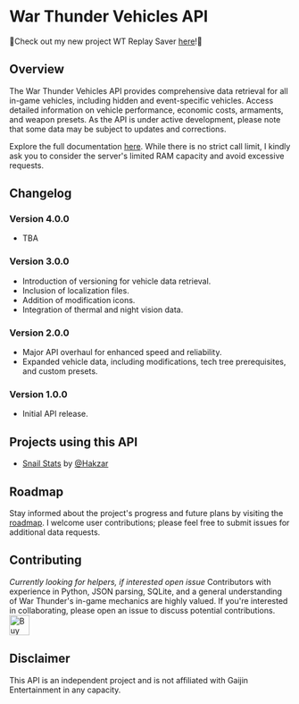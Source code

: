 # War Thunder Vehicles API

🌟Check out my new project WT Replay Saver [here](https://github.com/Sgambe33/WT-Replays-Saver)!🌟

## Overview
The War Thunder Vehicles API provides comprehensive data retrieval for all in-game vehicles, including hidden and event-specific vehicles. Access detailed information on vehicle performance, economic costs, armaments, and weapon presets. As the API is under active development, please note that some data may be subject to updates and corrections.

Explore the full documentation [here](http://wtvehiclesapi.sgambe.serv00.net/docs).
While there is no strict call limit, I kindly ask you to consider the server's limited RAM capacity and avoid excessive requests.

## Changelog

### Version 4.0.0
- TBA

### Version 3.0.0
- Introduction of versioning for vehicle data retrieval.
- Inclusion of localization files.
- Addition of modification icons.
- Integration of thermal and night vision data.

### Version 2.0.0
- Major API overhaul for enhanced speed and reliability.
- Expanded vehicle data, including modifications, tech tree prerequisites, and custom presets.

### Version 1.0.0
- Initial API release.

## Projects using this API
- [Snail Stats](https://snail-stats.vercel.app/) by [@Hakzar](https://github.com/Hakzar)


## Roadmap
Stay informed about the project's progress and future plans by visiting the [roadmap](https://github.com/users/Sgambe33/projects/4/views/1). I welcome user contributions; please feel free to submit issues for additional data requests.

## Contributing
*Currently looking for helpers, if interested open issue*
Contributors with experience in Python, JSON parsing, SQLite, and a general understanding of War Thunder's in-game mechanics are highly valued. If you're interested in collaborating, please open an issue to discuss potential contributions.
<a href='https://ko-fi.com/E1E6RA850' target='_blank'><img height='36' style='border:0px;height:36px;' src='https://storage.ko-fi.com/cdn/kofi4.png?v=3' border='0' alt='Buy Me a Coffee at ko-fi.com' /></a>
## Disclaimer
This API is an independent project and is not affiliated with Gaijin Entertainment in any capacity.
